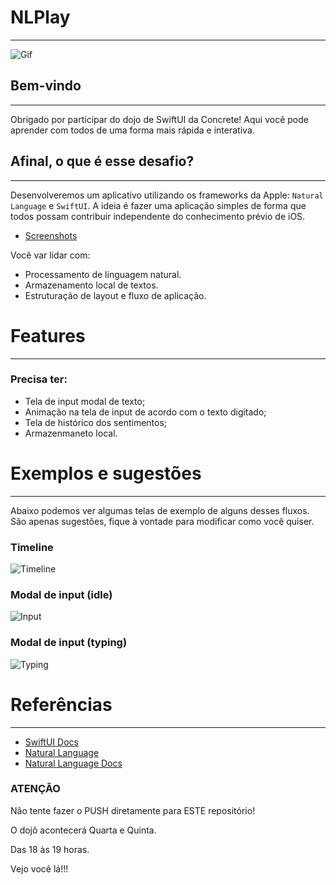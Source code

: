 # NLPlay

---

![Gif](assets/Logo-animado-1.gif)

## Bem-vindo

---

Obrigado por participar do dojo de SwiftUI da Concrete! Aqui você pode aprender com todos de uma forma mais rápida e interativa.

## Afinal, o que é esse desafio?

---

Desenvolveremos um aplicativo utilizando os frameworks da Apple: ```Natural Language``` e ```SwiftUI```. A ideia é fazer uma aplicação simples de forma que todos possam contribuir independente do conhecimento prévio de iOS.

- [Screenshots](assets)

Você var lidar com:

- Processamento de linguagem natural.
- Armazenamento local de textos.
- Estruturação de layout e fluxo de aplicação.

# Features

---

### Precisa ter:

- Tela de input modal de texto;
- Animação na tela de input de acordo com o texto digitado;
- Tela de histórico dos sentimentos;
- Armazenmaneto local.

# Exemplos e sugestões

---

Abaixo podemos ver algumas telas de exemplo de alguns desses fluxos. São apenas sugestões, fique à vontade para modificar como você quiser.

### Timeline

![Timeline](assets/Screen1.png)

### Modal de input (idle)

![Input](assets/Screen2.png)

### Modal de input (typing)

![Typing](assets/Screen3.png)

# Referências

---

- [SwiftUI Docs](https://developer.apple.com/documentation/swiftui)
- [Natural Language](https://martinmitrevski.com/2019/07/14/sentiment-analysis-with-natural-language-and-swiftui/?utm_campaign=AppCoda%20Weekly&utm_medium=email&utm_source=Revue%20newsletter)
- [Natural Language Docs](https://developer.apple.com/documentation/naturallanguage)

### **ATENÇÃO**

Não tente fazer o PUSH diretamente para ESTE repositório!

O dojô acontecerá Quarta e Quinta.

Das 18 às 19 horas. 

Vejo você lá!!!
